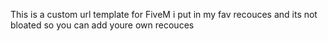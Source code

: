 This is a custom url template for FiveM i put in my fav recouces and its not bloated so you can add youre own recouces 
